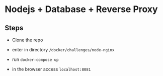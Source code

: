 # Nodejs + Database + Reverse Proxy

## Steps

- Clone the repo

- enter in directory ``/docker/challenges/node-nginx``

- run ``docker-compose up``

- in the browser access ``localhost:8081``